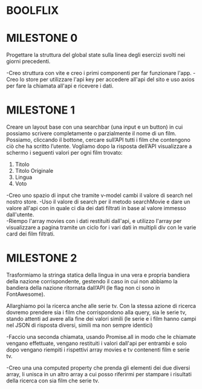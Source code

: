 # BOOLFLIX

# MILESTONE 0

Progettare la struttura del global state sulla linea degli esercizi svolti nei giorni precedenti.

-Creo struttura con vite e creo i primi componenti per far funzionare l'app. 
-Creo lo store per utilizzare l'api key per accedere all'api del sito e uso axios per fare la chiamata all'api e ricevere i dati.

# MILESTONE 1 

Creare un layout base con una searchbar (una input e un button) in cui possiamo scrivere completamente o parzialmente il nome di un film. Possiamo, cliccando il  bottone, cercare sull’API tutti i film che contengono ciò che ha scritto l’utente.
Vogliamo dopo la risposta dell’API visualizzare a schermo i seguenti valori per ogni film trovato: 
1. Titolo
2. Titolo Originale
3. Lingua
4. Voto

-Creo uno spazio di input che tramite v-model cambi il valore di search nel nostro store. 
-Uso il valore di search per il metodo searchMovie e dare un valore all'api con in quale ci dia dei dati filtrati in base al valore immesso dall'utente.  
-Riempo l'array movies con i dati restituiti dall'api, e utilizzo l'array per visualizzare a pagina tramite un ciclo for i vari dati in multipli div con le varie card dei film filtrati.


# MILESTONE 2
Trasformiamo la stringa statica della lingua in una vera e propria bandiera della nazione corrispondente, gestendo il caso in cui non abbiamo la bandiera della nazione ritornata dall’API (le flag non ci sono in FontAwesome).

Allarghiamo poi la ricerca anche alle serie tv. Con la stessa azione di ricerca dovremo prendere sia i film che corrispondono alla query, sia le serie tv, stando attenti ad avere alla fine dei valori simili (le serie e i film hanno campi nel JSON di risposta diversi, simili ma non sempre identici)


-Faccio una seconda chiamata, usando Promise.all in modo che le chiamate vengano effettuate, vengano restituiti i valori dall'api per entrambi e solo dopo vengano riempiti i rispettivi array movies e tv contenenti film e serie tv. 

-Creo una una computed property che prenda gli elementi dei due diversi array, li unisca in un altro array a cui posso riferirmi per stampare i risultati della ricerca con sia film che serie tv.

